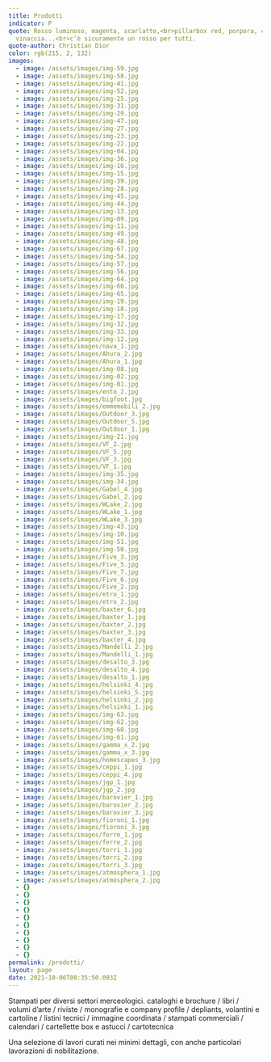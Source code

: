 ```yaml
---
title: Prodotti
indicator: P
quote: Rosso luminoso, magenta, scarlatto,<br>pillarbox red, porpora, ciliegio,
  vinaccia...<br>c’è sicuramente un rosso per tutti.
quote-author: Christian Dior
color: rgb(215, 2, 132)
images:
  - image: /assets/images/img-59.jpg
  - image: /assets/images/img-58.jpg
  - image: /assets/images/img-41.jpg
  - image: /assets/images/img-52.jpg
  - image: /assets/images/img-25.jpg
  - image: /assets/images/img-31.jpg
  - image: /assets/images/img-29.jpg
  - image: /assets/images/img-47.jpg
  - image: /assets/images/img-27.jpg
  - image: /assets/images/img-23.jpg
  - image: /assets/images/img-22.jpg
  - image: /assets/images/img-04.jpg
  - image: /assets/images/img-36.jpg
  - image: /assets/images/img-16.jpg
  - image: /assets/images/img-15.jpg
  - image: /assets/images/img-39.jpg
  - image: /assets/images/img-28.jpg
  - image: /assets/images/img-45.jpg
  - image: /assets/images/img-44.jpg
  - image: /assets/images/img-13.jpg
  - image: /assets/images/img-09.jpg
  - image: /assets/images/img-11.jpg
  - image: /assets/images/img-49.jpg
  - image: /assets/images/img-48.jpg
  - image: /assets/images/img-67.jpg
  - image: /assets/images/img-54.jpg
  - image: /assets/images/img-57.jpg
  - image: /assets/images/img-56.jpg
  - image: /assets/images/img-64.jpg
  - image: /assets/images/img-66.jpg
  - image: /assets/images/img-65.jpg
  - image: /assets/images/img-19.jpg
  - image: /assets/images/img-18.jpg
  - image: /assets/images/img-17.jpg
  - image: /assets/images/img-32.jpg
  - image: /assets/images/img-33.jpg
  - image: /assets/images/img-12.jpg
  - image: /assets/images/nava_1.jpg
  - image: /assets/images/Ahura_2.jpg
  - image: /assets/images/Ahura_1.jpg
  - image: /assets/images/img-08.jpg
  - image: /assets/images/img-02.jpg
  - image: /assets/images/img-01.jpg
  - image: /assets/images/ento_2.jpg
  - image: /assets/images/bigfoot.jpg
  - image: /assets/images/emmemobili_2.jpg
  - image: /assets/images/Outdoor_3.jpg
  - image: /assets/images/Outdoor_5.jpg
  - image: /assets/images/Outdoor_1.jpg
  - image: /assets/images/img-21.jpg
  - image: /assets/images/VF_2.jpg
  - image: /assets/images/VF_5.jpg
  - image: /assets/images/VF_3.jpg
  - image: /assets/images/VF_1.jpg
  - image: /assets/images/img-35.jpg
  - image: /assets/images/img-34.jpg
  - image: /assets/images/Gabel_4.jpg
  - image: /assets/images/Gabel_2.jpg
  - image: /assets/images/WLake_2.jpg
  - image: /assets/images/WLake_1.jpg
  - image: /assets/images/WLake_3.jpg
  - image: /assets/images/img-43.jpg
  - image: /assets/images/img-10.jpg
  - image: /assets/images/img-51.jpg
  - image: /assets/images/img-50.jpg
  - image: /assets/images/Five_3.jpg
  - image: /assets/images/Five_5.jpg
  - image: /assets/images/Five_7.jpg
  - image: /assets/images/Five_6.jpg
  - image: /assets/images/Five_2.jpg
  - image: /assets/images/etro_1.jpg
  - image: /assets/images/etro_2.jpg
  - image: /assets/images/baxter_6.jpg
  - image: /assets/images/baxter_1.jpg
  - image: /assets/images/baxter_2.jpg
  - image: /assets/images/baxter_3.jpg
  - image: /assets/images/baxter_4.jpg
  - image: /assets/images/Mandelli_2.jpg
  - image: /assets/images/Mandelli_1.jpg
  - image: /assets/images/desalto_3.jpg
  - image: /assets/images/desalto_4.jpg
  - image: /assets/images/desalto_1.jpg
  - image: /assets/images/helsinki_4.jpg
  - image: /assets/images/helsinki_5.jpg
  - image: /assets/images/helsinki_2.jpg
  - image: /assets/images/helsinki_1.jpg
  - image: /assets/images/img-63.jpg
  - image: /assets/images/img-62.jpg
  - image: /assets/images/img-60.jpg
  - image: /assets/images/img-61.jpg
  - image: /assets/images/gamma_x_2.jpg
  - image: /assets/images/gamma_x_3.jpg
  - image: /assets/images/homescapes_3.jpg
  - image: /assets/images/ceppi_1.jpg
  - image: /assets/images/ceppi_4.jpg
  - image: /assets/images/jgp_1.jpg
  - image: /assets/images/jgp_2.jpg
  - image: /assets/images/barovier_1.jpg
  - image: /assets/images/barovier_2.jpg
  - image: /assets/images/barovier_3.jpg
  - image: /assets/images/fioroni_1.jpg
  - image: /assets/images/fioroni_3.jpg
  - image: /assets/images/ferre_1.jpg
  - image: /assets/images/ferre_2.jpg
  - image: /assets/images/torri_1.jpg
  - image: /assets/images/torri_2.jpg
  - image: /assets/images/torri_3.jpg
  - image: /assets/images/atmosphera_1.jpg
  - image: /assets/images/atmosphera_2.jpg
  - {}
  - {}
  - {}
  - {}
  - {}
  - {}
  - {}
  - {}
  - {}
  - {}
permalink: /prodotti/
layout: page
date: 2021-10-06T08:35:50.093Z
---
```

Stampati per diversi settori merceologici. cataloghi e brochure / libri / volumi d’arte / riviste / monografie e company profile / depliants, volantini e cartoline / listini tecnici / immagine coordinata / stampati commerciali / calendari / cartellette box e astucci / cartotecnica

Una selezione di lavori curati nei minimi dettagli, con anche particolari lavorazioni di nobilitazione.
